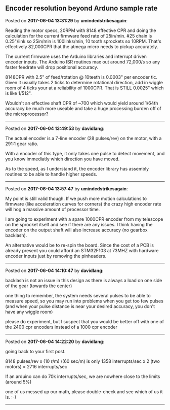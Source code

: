 ## Encoder resolution beyond Arduno sample rate
Posted on **2017-06-04 13:31:29** by **umindedstrikesagain**:

Reading the motor specs, 20RPM with 8148 effective CPR and doing the calculation for the current firmware feed rate of 25in/min. #25 chain is 0.25"/link so 25in/min is 100links/min, 10 tooth sprockets so 10RPM. That's effectively 82,000CPR that the atmega micro needs to pickup accurately. 

The current firmware uses the Arduino libraries and interrupt driven encoder inputs. The Arduino ISR routines max out around 72,000/s so any faster feedrate will drop positional accuracy.

8148CPR with 2.5" of feed/rotation @ 10teeth is 0.0003" per encoder tic. Given it usually takes 2 ticks to determine rotational direction, add in wiggle room of 4 ticks your at a reliability of 1000CPR. That is STILL 0.0025" which is like 1/512".

Wouldn't an effective shaft CPR of ~700 which would yield around 1/64th accuracy  be much more useable and take a huge processing burden off of the microprocessor?

---

Posted on **2017-06-04 13:49:53** by **davidlang**:

The actual encoder is a 7-line encoder (28 pulses/rev) on the motor, with a 291:1 gear ratio.

With a encoder of this type, it only takes one pulse to detect movement, and you know immediatly which direction you have moved.

As to the speed, as I understand it, the encoder library has assembly routines to be able to handle higher speeds.

---

Posted on **2017-06-04 13:57:47** by **umindedstrikesagain**:

My point is still valid though. If we push more motion calculations to firmware (like acceleration curves for corners) the crazy high encoder rate will hog a massive amount of processor time. 

I am going to experiment with a spare 1000CPR encoder from my telescope on the sprocket itself and see if there are any issues. I think having the encoder on the output shaft will also increase accuracy (no gearbox backlash).

An alternative would be to re-spin the board. Since the cost of a PCB is already present you could afford an STM32F103 at 73MHZ with hardware encoder inputs just by removing the pinheaders.

---

Posted on **2017-06-04 14:10:47** by **davidlang**:

backlash is not an issue in this design as there is always a load on one side of the gear (towards the center)

one thing to remember, the system needs several pulses to be able to measure speed, so you may run into problems when you get too few pulses (and when your pulse distance is near your desired accuracy, you don't have any wiggle room)

please do experiment, but I suspect that you would be better off with one of the 2400 cpr encoders instead of a 1000 cpr encoder

---

Posted on **2017-06-04 14:22:20** by **davidlang**:

going back to your first post.

8148 pulses/rev x (10 r/m) /(60 sec/m) is only 1358 interrupts/sec x 2 (two motors) = 2716 interrupts/sec

If an arduino can do 70k interrupts/sec, we are nowhere close to the limits (around 5%)

one of us messed up our math, please double-check and see which of us it is. :-)

---

